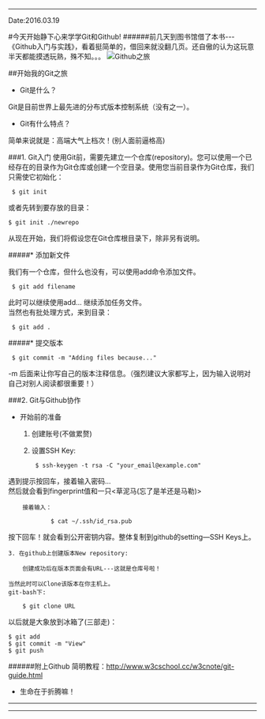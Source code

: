-------------------------
Date:2016.03.19

#今天开始静下心来学学Git和Github!
######前几天到图书馆借了本书---《Github入门与实践》，看着挺简单的，借回来就没翻几页。还自傲的认为这玩意半天都能摸透玩熟，殊不知。。。
![Github之旅](http://www.embeddedlinux.org.cn/uploads/allimg/141011/1107470.png)

##开始我的Git之旅

* Git是什么？

 Git是目前世界上最先进的分布式版本控制系统（没有之一）。

 
* Git有什么特点？

简单来说就是：高端大气上档次！(别人面前逼格高)

###1. Git入门
使用Git前，需要先建立一个仓库(repository)。您可以使用一个已经存在的目录作为Git仓库或创建一个空目录。使用您当前目录作为Git仓库，我们只需使它初始化：

	 $ git init
或者先转到要存放的目录：

	$ git init ./newrepo
从现在开始，我们将假设您在Git仓库根目录下，除非另有说明。

#####* 添加新文件

我们有一个仓库，但什么也没有，可以使用add命令添加文件。

	 $ git add filename

此时可以继续使用add... 继续添加任务文件。  
当然也有批处理方式，来到目录：

	 $ git add .

#####* 提交版本

	 $ git commit -m "Adding files because..."
-m 后面来让你写自己的版本注释信息。（强烈建议大家都写上，因为输入说明对自己对别人阅读都很重要！）

###2. Git与Github协作

* 开始前的准备
	1. 创建账号(不做累赘)
	2. 设置SSH Key:  

			$ ssh-keygen -t rsa -C "your_email@example.com"  
遇到提示按回车，接着输入密码...  
然后就会看到fingerprint值和一只<草泥马(忘了是羊还是马勒)>

		接着输入：  

				$ cat ~/.ssh/id_rsa.pub
按下回车！就会看到公开密钥内容。整体复制到github的setting—SSH Keys上。

	3. 在github上创建版本New repository:  
	
		创建成功后在版本页面会有URL---这就是仓库号啦！
	
	当然此时可以Clone该版本在你主机上。  
	git-bash下:	

		$ git clone URL

以后就是大象放到冰箱了(三部走)：

	$ git add  
	$ git commit -m "View"
	$ git push
######附上Github 简明教程：http://www.w3cschool.cc/w3cnote/git-guide.html

* 生命在于折腾嘛！

********************
********************
